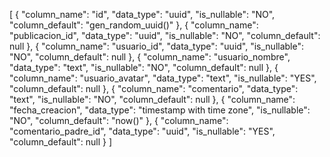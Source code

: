[
  {
    "column_name": "id",
    "data_type": "uuid",
    "is_nullable": "NO",
    "column_default": "gen_random_uuid()"
  },
  {
    "column_name": "publicacion_id",
    "data_type": "uuid",
    "is_nullable": "NO",
    "column_default": null
  },
  {
    "column_name": "usuario_id",
    "data_type": "uuid",
    "is_nullable": "NO",
    "column_default": null
  },
  {
    "column_name": "usuario_nombre",
    "data_type": "text",
    "is_nullable": "NO",
    "column_default": null
  },
  {
    "column_name": "usuario_avatar",
    "data_type": "text",
    "is_nullable": "YES",
    "column_default": null
  },
  {
    "column_name": "comentario",
    "data_type": "text",
    "is_nullable": "NO",
    "column_default": null
  },
  {
    "column_name": "fecha_creacion",
    "data_type": "timestamp with time zone",
    "is_nullable": "NO",
    "column_default": "now()"
  },
  {
    "column_name": "comentario_padre_id",
    "data_type": "uuid",
    "is_nullable": "YES",
    "column_default": null
  }
]